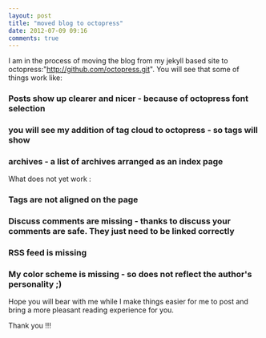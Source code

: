 ```yaml
---
layout: post
title: "moved blog to octopress"
date: 2012-07-09 09:16
comments: true
---
```

 I am in the process of moving the blog from my jekyll based site to
octopress:"http://github.com/octopress.git". You will see that some of
things work like:

### Posts show up clearer and nicer - because of octopress font selection
### you will see my addition of tag cloud to octopress - so tags will show
### archives - a list of archives arranged as an index page

What does not yet work :

### Tags are not aligned on the page
### Discuss comments are missing - thanks to discuss your comments are safe. They just need to be linked correctly
### RSS feed is missing
### My color scheme is missing - so does not reflect the author's personality ;)


Hope you will bear with me while I make things easier for me to post and
bring a more pleasant reading experience for  you.

Thank you !!!

